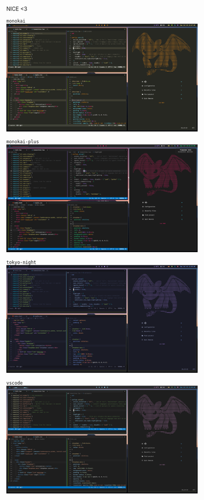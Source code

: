 NICE <3

`monokai`
![img](./images/monokai.png)

`monokai-plus`
![img](./images/monokai-plus.png)

`tokyo-night`
![img](./images/tokyo-night.png)

`vscode`
![img](./images/vscode.png)
